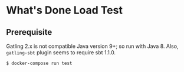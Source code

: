 
# What's Done Load Test

## Prerequisite

Gatling 2.x is not compatible Java version 9+; so run with Java 8.
Also, `gatling-sbt` plugin seems to require sbt 1.1.0.

```sh
$ docker-compose run test
```
